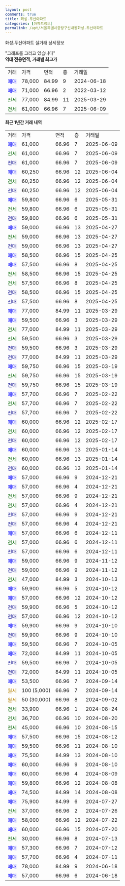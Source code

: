 ```yaml
---
layout: post
comments: true
title: 화성.두산아파트
categories: [아파트정보]
permalink: /apt/서울특별시중랑구신내동화성.두산아파트
---
```


화성.두산아파트 실거래 상세정보

<script type="text/javascript">
  google.charts.load('current', {'packages':['line', 'corechart']});
  google.charts.setOnLoadCallback(drawChart);

  function drawChart() {
    var data = new google.visualization.DataTable();
    data.addColumn('date', '거래일');
    data.addColumn('number', "매매");
    data.addColumn('number', "전세");
    data.addColumn('number', "전매");

    data.addRows([[new Date(Date.parse("2025-06-09")), 61000, null, null], [new Date(Date.parse("2025-06-09")), null, 61000, null], [new Date(Date.parse("2025-06-09")), null, null, 61000], [new Date(Date.parse("2025-06-04")), 60250, null, null], [new Date(Date.parse("2025-06-04")), null, 60250, null], [new Date(Date.parse("2025-06-04")), null, null, 60250], [new Date(Date.parse("2025-05-31")), 59800, null, null], [new Date(Date.parse("2025-05-31")), null, 59800, null], [new Date(Date.parse("2025-05-31")), null, null, 59800], [new Date(Date.parse("2025-04-27")), 59000, null, null], [new Date(Date.parse("2025-04-27")), null, 59000, null], [new Date(Date.parse("2025-04-27")), null, null, 59000], [new Date(Date.parse("2025-04-25")), 58500, null, null], [new Date(Date.parse("2025-04-25")), 57500, null, null], [new Date(Date.parse("2025-04-25")), null, 58500, null], [new Date(Date.parse("2025-04-25")), null, 57500, null], [new Date(Date.parse("2025-04-25")), null, null, 58500], [new Date(Date.parse("2025-04-25")), null, null, 57500], [new Date(Date.parse("2025-03-29")), 77000, null, null], [new Date(Date.parse("2025-03-29")), 59500, null, null], [new Date(Date.parse("2025-03-29")), null, 77000, null], [new Date(Date.parse("2025-03-29")), null, 59500, null], [new Date(Date.parse("2025-03-29")), null, null, 59500], [new Date(Date.parse("2025-03-29")), null, null, 77000], [new Date(Date.parse("2025-03-19")), 59750, null, null], [new Date(Date.parse("2025-03-19")), null, 59750, null], [new Date(Date.parse("2025-03-19")), null, null, 59750], [new Date(Date.parse("2025-02-22")), 57700, null, null], [new Date(Date.parse("2025-02-22")), null, 57700, null], [new Date(Date.parse("2025-02-22")), null, null, 57700], [new Date(Date.parse("2025-02-17")), 60000, null, null], [new Date(Date.parse("2025-02-17")), null, 60000, null], [new Date(Date.parse("2025-02-17")), null, null, 60000], [new Date(Date.parse("2025-01-14")), 60000, null, null], [new Date(Date.parse("2025-01-14")), null, 60000, null], [new Date(Date.parse("2025-01-14")), null, null, 60000], [new Date(Date.parse("2024-12-21")), 57000, null, null], [new Date(Date.parse("2024-12-21")), 57000, null, null], [new Date(Date.parse("2024-12-21")), null, 57000, null], [new Date(Date.parse("2024-12-21")), null, 57000, null], [new Date(Date.parse("2024-12-21")), null, null, 57000], [new Date(Date.parse("2024-12-21")), null, null, 57000], [new Date(Date.parse("2024-12-11")), 57000, null, null], [new Date(Date.parse("2024-12-11")), null, 57000, null], [new Date(Date.parse("2024-12-11")), null, null, 57000], [new Date(Date.parse("2024-11-12")), 59000, null, null], [new Date(Date.parse("2024-11-12")), null, null, 59000], [new Date(Date.parse("2024-10-13")), null, 47000, null], [new Date(Date.parse("2024-10-12")), 59900, null, null], [new Date(Date.parse("2024-10-12")), 57000, null, null], [new Date(Date.parse("2024-10-12")), null, null, 59900], [new Date(Date.parse("2024-10-12")), null, null, 57000], [new Date(Date.parse("2024-10-10")), 59900, null, null], [new Date(Date.parse("2024-10-10")), null, null, 59900], [new Date(Date.parse("2024-10-05")), 59500, null, null], [new Date(Date.parse("2024-10-05")), 72000, null, null], [new Date(Date.parse("2024-10-05")), null, null, 59500], [new Date(Date.parse("2024-10-05")), null, null, 72000], [new Date(Date.parse("2024-09-14")), 53500, null, null], [new Date(Date.parse("2024-09-14")), null, null, null], [new Date(Date.parse("2024-09-02")), null, null, null], [new Date(Date.parse("2024-08-24")), null, 33900, null], [new Date(Date.parse("2024-08-20")), null, 36700, null], [new Date(Date.parse("2024-08-15")), null, 45000, null], [new Date(Date.parse("2024-08-12")), 57500, null, null], [new Date(Date.parse("2024-08-10")), 59500, null, null], [new Date(Date.parse("2024-08-10")), 75500, null, null], [new Date(Date.parse("2024-08-10")), 60000, null, null], [new Date(Date.parse("2024-08-09")), 60000, null, null], [new Date(Date.parse("2024-08-08")), 59800, null, null], [new Date(Date.parse("2024-08-08")), 74500, null, null], [new Date(Date.parse("2024-07-27")), 75900, null, null], [new Date(Date.parse("2024-07-26")), null, 37000, null], [new Date(Date.parse("2024-07-22")), 58000, null, null], [new Date(Date.parse("2024-07-20")), 60000, null, null], [new Date(Date.parse("2024-07-13")), null, 30000, null], [new Date(Date.parse("2024-07-12")), 57300, null, null], [new Date(Date.parse("2024-07-11")), 57700, null, null], [new Date(Date.parse("2024-06-18")), 78000, null, null], [new Date(Date.parse("2024-06-18")), 57000, null, null]]);

    var options = {
      hAxis: {
        format: 'yyyy/MM/dd'
      },    
      lineWidth: 0,
      pointsVisible: true,    
      title: '최근 1년간 유형별 실거래가 분포',
      legend: { position: 'bottom' }
    };

    var formatter = new google.visualization.NumberFormat({pattern:'###,###'} );
    formatter.format(data, 1);
    formatter.format(data, 2);
    
    setTimeout(function() {
        var chart = new google.visualization.LineChart(document.getElementById('columnchart_material'));
        chart.draw(data, (options));
        document.getElementById('loading').style.display = 'none';
    }, 200);
  }
</script>


<div id="loading" style="z-index:20; display: block; margin-left: 0px">"그래프를 그리고 있습니다"</div>
<div id="columnchart_material" style="width: 95%; margin-left: 0px; display: block"></div>
<!-- contents start -->
<b>역대 전용면적, 거래별 최고가</b>
<table class="sortable">
    <tr>
      <td>거래</td>
      <td>가격</td>
      <td>면적</td>
      <td>층</td>
      <td>거래일</td>
    </tr>
        <tr>
          <td><a style="color: blue">매매</a></td>
          <td>78,000</td>
          <td>84.99</td>
          <td>9</td>
          <td>2024-06-18</td>
        </tr>            <tr>
          <td><a style="color: blue">매매</a></td>
          <td>71,000</td>
          <td>66.96</td>
          <td>2</td>
          <td>2022-03-12</td>
        </tr>        
        <tr>
              <td><a style="color: darkgreen">전세</a></td>
              <td>77,000</td>
              <td>84.99</td>
              <td>11</td>
              <td>2025-03-29</td>
            </tr>            <tr>
              <td><a style="color: darkgreen">전세</a></td>
              <td>61,000</td>
              <td>66.96</td>
              <td>7</td>
              <td>2025-06-09</td>
            </tr>        
    
</table>

<b>최근 1년간 거래 내역</b>

<table class="sortable">
    <tr>
      <td>거래</td>
      <td>가격</td>
      <td>면적</td>
      <td>층</td>
      <td>거래일</td>
    </tr>
    <tr>
      <td><a style="color: blue">매매</a></td>
      <td>61,000</td>
      <td>66.96</td>
      <td>7</td>
      <td>2025-06-09</td>
    </tr>          <tr>
      <td><a style="color: darkgreen">전세</a></td>
      <td>61,000</td>
      <td>66.96</td>
      <td>7</td>
      <td>2025-06-09</td>
    </tr>          <tr>
      <td><a style="color: darkblue">전매</a></td>
      <td>61,000</td>
      <td>66.96</td>
      <td>7</td>
      <td>2025-06-09</td>
    </tr>          <tr>
      <td><a style="color: blue">매매</a></td>
      <td>60,250</td>
      <td>66.96</td>
      <td>12</td>
      <td>2025-06-04</td>
    </tr>          <tr>
      <td><a style="color: darkgreen">전세</a></td>
      <td>60,250</td>
      <td>66.96</td>
      <td>12</td>
      <td>2025-06-04</td>
    </tr>          <tr>
      <td><a style="color: darkblue">전매</a></td>
      <td>60,250</td>
      <td>66.96</td>
      <td>12</td>
      <td>2025-06-04</td>
    </tr>          <tr>
      <td><a style="color: blue">매매</a></td>
      <td>59,800</td>
      <td>66.96</td>
      <td>6</td>
      <td>2025-05-31</td>
    </tr>          <tr>
      <td><a style="color: darkgreen">전세</a></td>
      <td>59,800</td>
      <td>66.96</td>
      <td>6</td>
      <td>2025-05-31</td>
    </tr>          <tr>
      <td><a style="color: darkblue">전매</a></td>
      <td>59,800</td>
      <td>66.96</td>
      <td>6</td>
      <td>2025-05-31</td>
    </tr>          <tr>
      <td><a style="color: blue">매매</a></td>
      <td>59,000</td>
      <td>66.96</td>
      <td>13</td>
      <td>2025-04-27</td>
    </tr>          <tr>
      <td><a style="color: darkgreen">전세</a></td>
      <td>59,000</td>
      <td>66.96</td>
      <td>13</td>
      <td>2025-04-27</td>
    </tr>          <tr>
      <td><a style="color: darkblue">전매</a></td>
      <td>59,000</td>
      <td>66.96</td>
      <td>13</td>
      <td>2025-04-27</td>
    </tr>          <tr>
      <td><a style="color: blue">매매</a></td>
      <td>58,500</td>
      <td>66.96</td>
      <td>15</td>
      <td>2025-04-25</td>
    </tr>          <tr>
      <td><a style="color: blue">매매</a></td>
      <td>57,500</td>
      <td>66.96</td>
      <td>8</td>
      <td>2025-04-25</td>
    </tr>          <tr>
      <td><a style="color: darkgreen">전세</a></td>
      <td>58,500</td>
      <td>66.96</td>
      <td>15</td>
      <td>2025-04-25</td>
    </tr>          <tr>
      <td><a style="color: darkgreen">전세</a></td>
      <td>57,500</td>
      <td>66.96</td>
      <td>8</td>
      <td>2025-04-25</td>
    </tr>          <tr>
      <td><a style="color: darkblue">전매</a></td>
      <td>58,500</td>
      <td>66.96</td>
      <td>15</td>
      <td>2025-04-25</td>
    </tr>          <tr>
      <td><a style="color: darkblue">전매</a></td>
      <td>57,500</td>
      <td>66.96</td>
      <td>8</td>
      <td>2025-04-25</td>
    </tr>          <tr>
      <td><a style="color: blue">매매</a></td>
      <td>77,000</td>
      <td>84.99</td>
      <td>11</td>
      <td>2025-03-29</td>
    </tr>          <tr>
      <td><a style="color: blue">매매</a></td>
      <td>59,500</td>
      <td>66.96</td>
      <td>3</td>
      <td>2025-03-29</td>
    </tr>          <tr>
      <td><a style="color: darkgreen">전세</a></td>
      <td>77,000</td>
      <td>84.99</td>
      <td>11</td>
      <td>2025-03-29</td>
    </tr>          <tr>
      <td><a style="color: darkgreen">전세</a></td>
      <td>59,500</td>
      <td>66.96</td>
      <td>3</td>
      <td>2025-03-29</td>
    </tr>          <tr>
      <td><a style="color: darkblue">전매</a></td>
      <td>59,500</td>
      <td>66.96</td>
      <td>3</td>
      <td>2025-03-29</td>
    </tr>          <tr>
      <td><a style="color: darkblue">전매</a></td>
      <td>77,000</td>
      <td>84.99</td>
      <td>11</td>
      <td>2025-03-29</td>
    </tr>          <tr>
      <td><a style="color: blue">매매</a></td>
      <td>59,750</td>
      <td>66.96</td>
      <td>15</td>
      <td>2025-03-19</td>
    </tr>          <tr>
      <td><a style="color: darkgreen">전세</a></td>
      <td>59,750</td>
      <td>66.96</td>
      <td>15</td>
      <td>2025-03-19</td>
    </tr>          <tr>
      <td><a style="color: darkblue">전매</a></td>
      <td>59,750</td>
      <td>66.96</td>
      <td>15</td>
      <td>2025-03-19</td>
    </tr>          <tr>
      <td><a style="color: blue">매매</a></td>
      <td>57,700</td>
      <td>66.96</td>
      <td>7</td>
      <td>2025-02-22</td>
    </tr>          <tr>
      <td><a style="color: darkgreen">전세</a></td>
      <td>57,700</td>
      <td>66.96</td>
      <td>7</td>
      <td>2025-02-22</td>
    </tr>          <tr>
      <td><a style="color: darkblue">전매</a></td>
      <td>57,700</td>
      <td>66.96</td>
      <td>7</td>
      <td>2025-02-22</td>
    </tr>          <tr>
      <td><a style="color: blue">매매</a></td>
      <td>60,000</td>
      <td>66.96</td>
      <td>12</td>
      <td>2025-02-17</td>
    </tr>          <tr>
      <td><a style="color: darkgreen">전세</a></td>
      <td>60,000</td>
      <td>66.96</td>
      <td>12</td>
      <td>2025-02-17</td>
    </tr>          <tr>
      <td><a style="color: darkblue">전매</a></td>
      <td>60,000</td>
      <td>66.96</td>
      <td>12</td>
      <td>2025-02-17</td>
    </tr>          <tr>
      <td><a style="color: blue">매매</a></td>
      <td>60,000</td>
      <td>66.96</td>
      <td>13</td>
      <td>2025-01-14</td>
    </tr>          <tr>
      <td><a style="color: darkgreen">전세</a></td>
      <td>60,000</td>
      <td>66.96</td>
      <td>13</td>
      <td>2025-01-14</td>
    </tr>          <tr>
      <td><a style="color: darkblue">전매</a></td>
      <td>60,000</td>
      <td>66.96</td>
      <td>13</td>
      <td>2025-01-14</td>
    </tr>          <tr>
      <td><a style="color: blue">매매</a></td>
      <td>57,000</td>
      <td>66.96</td>
      <td>9</td>
      <td>2024-12-21</td>
    </tr>          <tr>
      <td><a style="color: blue">매매</a></td>
      <td>57,000</td>
      <td>66.96</td>
      <td>4</td>
      <td>2024-12-21</td>
    </tr>          <tr>
      <td><a style="color: darkgreen">전세</a></td>
      <td>57,000</td>
      <td>66.96</td>
      <td>9</td>
      <td>2024-12-21</td>
    </tr>          <tr>
      <td><a style="color: darkgreen">전세</a></td>
      <td>57,000</td>
      <td>66.96</td>
      <td>4</td>
      <td>2024-12-21</td>
    </tr>          <tr>
      <td><a style="color: darkblue">전매</a></td>
      <td>57,000</td>
      <td>66.96</td>
      <td>9</td>
      <td>2024-12-21</td>
    </tr>          <tr>
      <td><a style="color: darkblue">전매</a></td>
      <td>57,000</td>
      <td>66.96</td>
      <td>4</td>
      <td>2024-12-21</td>
    </tr>          <tr>
      <td><a style="color: blue">매매</a></td>
      <td>57,000</td>
      <td>66.96</td>
      <td>6</td>
      <td>2024-12-11</td>
    </tr>          <tr>
      <td><a style="color: darkgreen">전세</a></td>
      <td>57,000</td>
      <td>66.96</td>
      <td>6</td>
      <td>2024-12-11</td>
    </tr>          <tr>
      <td><a style="color: darkblue">전매</a></td>
      <td>57,000</td>
      <td>66.96</td>
      <td>6</td>
      <td>2024-12-11</td>
    </tr>          <tr>
      <td><a style="color: blue">매매</a></td>
      <td>59,000</td>
      <td>66.96</td>
      <td>9</td>
      <td>2024-11-12</td>
    </tr>          <tr>
      <td><a style="color: darkblue">전매</a></td>
      <td>59,000</td>
      <td>66.96</td>
      <td>9</td>
      <td>2024-11-12</td>
    </tr>          <tr>
      <td><a style="color: darkgreen">전세</a></td>
      <td>47,000</td>
      <td>84.99</td>
      <td>3</td>
      <td>2024-10-13</td>
    </tr>          <tr>
      <td><a style="color: blue">매매</a></td>
      <td>59,900</td>
      <td>66.96</td>
      <td>5</td>
      <td>2024-10-12</td>
    </tr>          <tr>
      <td><a style="color: blue">매매</a></td>
      <td>57,000</td>
      <td>66.96</td>
      <td>12</td>
      <td>2024-10-12</td>
    </tr>          <tr>
      <td><a style="color: darkblue">전매</a></td>
      <td>59,900</td>
      <td>66.96</td>
      <td>5</td>
      <td>2024-10-12</td>
    </tr>          <tr>
      <td><a style="color: darkblue">전매</a></td>
      <td>57,000</td>
      <td>66.96</td>
      <td>12</td>
      <td>2024-10-12</td>
    </tr>          <tr>
      <td><a style="color: blue">매매</a></td>
      <td>59,900</td>
      <td>66.96</td>
      <td>9</td>
      <td>2024-10-10</td>
    </tr>          <tr>
      <td><a style="color: darkblue">전매</a></td>
      <td>59,900</td>
      <td>66.96</td>
      <td>9</td>
      <td>2024-10-10</td>
    </tr>          <tr>
      <td><a style="color: blue">매매</a></td>
      <td>59,500</td>
      <td>66.96</td>
      <td>7</td>
      <td>2024-10-05</td>
    </tr>          <tr>
      <td><a style="color: blue">매매</a></td>
      <td>72,000</td>
      <td>84.99</td>
      <td>11</td>
      <td>2024-10-05</td>
    </tr>          <tr>
      <td><a style="color: darkblue">전매</a></td>
      <td>59,500</td>
      <td>66.96</td>
      <td>7</td>
      <td>2024-10-05</td>
    </tr>          <tr>
      <td><a style="color: darkblue">전매</a></td>
      <td>72,000</td>
      <td>84.99</td>
      <td>11</td>
      <td>2024-10-05</td>
    </tr>          <tr>
      <td><a style="color: blue">매매</a></td>
      <td>53,500</td>
      <td>66.96</td>
      <td>7</td>
      <td>2024-09-14</td>
    </tr>          <tr>
      <td><a style="color: darkgoldenrod">월세</a></td>
      <td>100 (5,000)</td>
      <td>66.96</td>
      <td>7</td>
      <td>2024-09-14</td>
    </tr>          <tr>
      <td><a style="color: darkgoldenrod">월세</a></td>
      <td>50 (30,000)</td>
      <td>66.96</td>
      <td>8</td>
      <td>2024-09-02</td>
    </tr>          <tr>
      <td><a style="color: darkgreen">전세</a></td>
      <td>33,900</td>
      <td>66.96</td>
      <td>1</td>
      <td>2024-08-24</td>
    </tr>          <tr>
      <td><a style="color: darkgreen">전세</a></td>
      <td>36,700</td>
      <td>66.96</td>
      <td>10</td>
      <td>2024-08-20</td>
    </tr>          <tr>
      <td><a style="color: darkgreen">전세</a></td>
      <td>45,000</td>
      <td>66.96</td>
      <td>10</td>
      <td>2024-08-15</td>
    </tr>          <tr>
      <td><a style="color: blue">매매</a></td>
      <td>57,500</td>
      <td>66.96</td>
      <td>15</td>
      <td>2024-08-12</td>
    </tr>          <tr>
      <td><a style="color: blue">매매</a></td>
      <td>59,500</td>
      <td>66.96</td>
      <td>11</td>
      <td>2024-08-10</td>
    </tr>          <tr>
      <td><a style="color: blue">매매</a></td>
      <td>75,500</td>
      <td>84.99</td>
      <td>13</td>
      <td>2024-08-10</td>
    </tr>          <tr>
      <td><a style="color: blue">매매</a></td>
      <td>60,000</td>
      <td>66.96</td>
      <td>9</td>
      <td>2024-08-10</td>
    </tr>          <tr>
      <td><a style="color: blue">매매</a></td>
      <td>60,000</td>
      <td>66.96</td>
      <td>4</td>
      <td>2024-08-09</td>
    </tr>          <tr>
      <td><a style="color: blue">매매</a></td>
      <td>59,800</td>
      <td>66.96</td>
      <td>12</td>
      <td>2024-08-08</td>
    </tr>          <tr>
      <td><a style="color: blue">매매</a></td>
      <td>74,500</td>
      <td>84.99</td>
      <td>14</td>
      <td>2024-08-08</td>
    </tr>          <tr>
      <td><a style="color: blue">매매</a></td>
      <td>75,900</td>
      <td>84.99</td>
      <td>6</td>
      <td>2024-07-27</td>
    </tr>          <tr>
      <td><a style="color: darkgreen">전세</a></td>
      <td>37,000</td>
      <td>66.96</td>
      <td>2</td>
      <td>2024-07-26</td>
    </tr>          <tr>
      <td><a style="color: blue">매매</a></td>
      <td>58,000</td>
      <td>66.96</td>
      <td>12</td>
      <td>2024-07-22</td>
    </tr>          <tr>
      <td><a style="color: blue">매매</a></td>
      <td>60,000</td>
      <td>66.96</td>
      <td>15</td>
      <td>2024-07-20</td>
    </tr>          <tr>
      <td><a style="color: darkgreen">전세</a></td>
      <td>30,000</td>
      <td>66.96</td>
      <td>8</td>
      <td>2024-07-13</td>
    </tr>          <tr>
      <td><a style="color: blue">매매</a></td>
      <td>57,300</td>
      <td>66.96</td>
      <td>7</td>
      <td>2024-07-12</td>
    </tr>          <tr>
      <td><a style="color: blue">매매</a></td>
      <td>57,700</td>
      <td>66.96</td>
      <td>4</td>
      <td>2024-07-11</td>
    </tr>          <tr>
      <td><a style="color: blue">매매</a></td>
      <td>78,000</td>
      <td>84.99</td>
      <td>9</td>
      <td>2024-06-18</td>
    </tr>          <tr>
      <td><a style="color: blue">매매</a></td>
      <td>57,000</td>
      <td>66.96</td>
      <td>6</td>
      <td>2024-06-18</td>
    </tr>      </table>
<!-- contents end -->    

